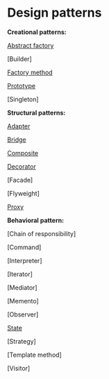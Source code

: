 # Design patterns

<b>Creational patterns:</b>

[Abstract factory](https://github.com/kotovdv/Design-patterns-practise/wiki/Abstract-factory)

[Builder]

[Factory method](https://github.com/kotovdv/Design-patterns-practise/wiki/Factory-method)

[Prototype](https://github.com/kotovdv/Design-patterns-practise/wiki/Prototype)

[Singleton]


<b>Structural patterns:</b>

[Adapter](https://github.com/kotovdv/Design-patterns-practise/wiki/Adapter)

[Bridge](https://github.com/kotovdv/Design-patterns-practise/wiki/Bridge)

[Composite](https://github.com/kotovdv/Design-patterns-practise/wiki/Composite)

[Decorator](https://github.com/kotovdv/Design-patterns-practise/wiki/Decorator)

[Facade]

[Flyweight]

[Proxy](https://github.com/kotovdv/Design-patterns-practise/wiki/Proxy)

<b>Behavioral pattern:</b>

[Chain of responsibility]

[Command]

[Interpreter]

[Iterator]

[Mediator]

[Memento]

[Observer]

[State](https://github.com/kotovdv/Design-patterns-practise/wiki/State)

[Strategy]

[Template method]

[Visitor]

